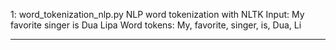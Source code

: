 1: word_tokenization_nlp.py    NLP word tokenization with NLTK    Input: My favorite singer is Dua Lipa
Word tokens: My, favorite, singer, is, Dua, Li

----------------------------------------------------------------
